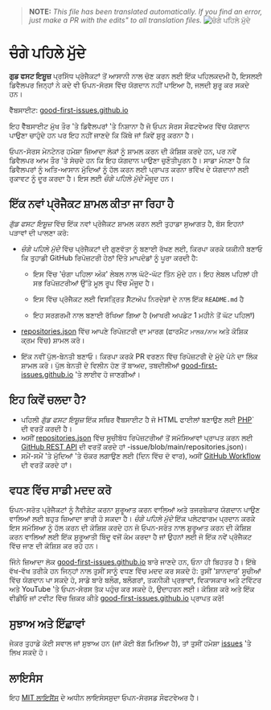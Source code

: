 >**NOTE:** _This file has been translated automatically. If you find an error, just make a PR with the edits" to all translation files._
![ਚੰਗੇ ਪਹਿਲੇ ਮੁੱਦੇ](../assets/github/social-preview.png)

# ਚੰਗੇ ਪਹਿਲੇ ਮੁੱਦੇ

**ਗੁਡ ਫਸਟ ਇਸ਼ੂਜ਼** ਪ੍ਰਸਿੱਧ ਪ੍ਰੋਜੈਕਟਾਂ ਤੋਂ ਆਸਾਨੀ ਨਾਲ ਚੋਣ ਕਰਨ ਲਈ ਇੱਕ ਪਹਿਲਕਦਮੀ ਹੈ, ਇਸਲਈ ਡਿਵੈਲਪਰ ਜਿਨ੍ਹਾਂ ਨੇ ਕਦੇ ਵੀ ਓਪਨ-ਸੋਰਸ ਵਿੱਚ ਯੋਗਦਾਨ ਨਹੀਂ ਪਾਇਆ ਹੈ, ਜਲਦੀ ਸ਼ੁਰੂ ਕਰ ਸਕਦੇ ਹਨ।

ਵੈੱਬਸਾਈਟ: [good-first-issues.github.io](https://good-first-issues.github.io)

ਇਹ ਵੈੱਬਸਾਈਟ ਮੁੱਖ ਤੌਰ 'ਤੇ ਡਿਵੈਲਪਰਾਂ 'ਤੇ ਨਿਸ਼ਾਨਾ ਹੈ ਜੋ ਓਪਨ ਸੋਰਸ ਸੌਫਟਵੇਅਰ ਵਿੱਚ ਯੋਗਦਾਨ ਪਾਉਣਾ ਚਾਹੁੰਦੇ ਹਨ ਪਰ ਇਹ ਨਹੀਂ ਜਾਣਦੇ ਕਿ ਕਿੱਥੇ ਜਾਂ ਕਿਵੇਂ ਸ਼ੁਰੂ ਕਰਨਾ ਹੈ।

ਓਪਨ-ਸੋਰਸ ਮੇਨਟੇਨਰ ਹਮੇਸ਼ਾ ਜ਼ਿਆਦਾ ਲੋਕਾਂ ਨੂੰ ਸ਼ਾਮਲ ਕਰਨ ਦੀ ਕੋਸ਼ਿਸ਼ ਕਰਦੇ ਹਨ, ਪਰ ਨਵੇਂ ਡਿਵੈਲਪਰ ਆਮ ਤੌਰ 'ਤੇ ਸੋਚਦੇ ਹਨ ਕਿ ਇਹ ਯੋਗਦਾਨ ਪਾਉਣਾ ਚੁਣੌਤੀਪੂਰਨ ਹੈ। ਸਾਡਾ ਮੰਨਣਾ ਹੈ ਕਿ ਡਿਵੈਲਪਰਾਂ ਨੂੰ ਅਤਿ-ਆਸਾਨ ਮੁੱਦਿਆਂ ਨੂੰ ਹੱਲ ਕਰਨ ਲਈ ਪ੍ਰਾਪਤ ਕਰਨਾ ਭਵਿੱਖ ਦੇ ਯੋਗਦਾਨਾਂ ਲਈ ਰੁਕਾਵਟ ਨੂੰ ਦੂਰ ਕਰਦਾ ਹੈ। ਇਸ ਲਈ *ਚੰਗੇ ਪਹਿਲੇ ਮੁੱਦੇ* ਮੌਜੂਦ ਹਨ।

## ਇੱਕ ਨਵਾਂ ਪ੍ਰੋਜੈਕਟ ਸ਼ਾਮਲ ਕੀਤਾ ਜਾ ਰਿਹਾ ਹੈ

*ਗੁੱਡ ਫਸਟ ਇਸ਼ੂਜ਼* ਵਿੱਚ ਇੱਕ ਨਵਾਂ ਪ੍ਰੋਜੈਕਟ ਸ਼ਾਮਲ ਕਰਨ ਲਈ ਤੁਹਾਡਾ ਸੁਆਗਤ ਹੈ, ਬੱਸ ਇਹਨਾਂ ਪੜਾਵਾਂ ਦੀ ਪਾਲਣਾ ਕਰੋ:

- *ਚੰਗੇ ਪਹਿਲੇ ਮੁੱਦੇ* ਵਿੱਚ ਪ੍ਰੋਜੈਕਟਾਂ ਦੀ ਗੁਣਵੱਤਾ ਨੂੰ ਬਣਾਈ ਰੱਖਣ ਲਈ, ਕਿਰਪਾ ਕਰਕੇ ਯਕੀਨੀ ਬਣਾਓ ਕਿ ਤੁਹਾਡੀ GitHub ਰਿਪੋਜ਼ਟਰੀ ਹੇਠਾਂ ਦਿੱਤੇ ਮਾਪਦੰਡਾਂ ਨੂੰ ਪੂਰਾ ਕਰਦੀ ਹੈ:

     - ਇਸ ਵਿੱਚ 'ਚੰਗਾ ਪਹਿਲਾ ਅੰਕ' ਲੇਬਲ ਨਾਲ ਘੱਟੋ-ਘੱਟ ਤਿੰਨ ਮੁੱਦੇ ਹਨ। ਇਹ ਲੇਬਲ ਪਹਿਲਾਂ ਹੀ ਸਭ ਰਿਪੋਜ਼ਟਰੀਆਂ ਉੱਤੇ ਮੂਲ ਰੂਪ ਵਿੱਚ ਮੌਜੂਦ ਹੈ।

     - ਇਸ ਵਿੱਚ ਪ੍ਰੋਜੈਕਟ ਲਈ ਵਿਸਤ੍ਰਿਤ ਸੈੱਟਅੱਪ ਨਿਰਦੇਸ਼ਾਂ ਦੇ ਨਾਲ ਇੱਕ `README.md` ਹੈ

     - ਇਹ ਸਰਗਰਮੀ ਨਾਲ ਬਣਾਈ ਰੱਖਿਆ ਗਿਆ ਹੈ (ਆਖਰੀ ਅਪਡੇਟ 1 ਮਹੀਨੇ ਤੋਂ ਘੱਟ ਪਹਿਲਾਂ)

- [repositories.json](https://github.com/gomzyakov/good-first-issue/blob/main/repositories.json) ਵਿੱਚ ਆਪਣੇ ਰਿਪੋਜ਼ਟਰੀ ਦਾ ਮਾਰਗ (ਫਾਰਮੈਟ `ਮਾਲਕ/ਨਾਮ` ਅਤੇ ਕੋਸ਼ਿਕ ਕ੍ਰਮ ਵਿੱਚ) ਸ਼ਾਮਲ ਕਰੋ।

- ਇੱਕ ਨਵੀਂ ਪੁੱਲ-ਬੇਨਤੀ ਬਣਾਓ। ਕਿਰਪਾ ਕਰਕੇ PR ਵਰਣਨ ਵਿੱਚ ਰਿਪੋਜ਼ਟਰੀ ਦੇ ਮੁੱਦੇ ਪੰਨੇ ਦਾ ਲਿੰਕ ਸ਼ਾਮਲ ਕਰੋ। ਪੁੱਲ ਬੇਨਤੀ ਦੇ ਵਿਲੀਨ ਹੋਣ ਤੋਂ ਬਾਅਦ, ਤਬਦੀਲੀਆਂ [good-first-issues.github.io](https://good-first-issues.github.io) 'ਤੇ ਲਾਈਵ ਹੋ ਜਾਣਗੀਆਂ।

## ਇਹ ਕਿਵੇਂ ਚਲਦਾ ਹੈ?

- ਪਹਿਲੀ *ਗੁੱਡ ਫਸਟ ਇਸ਼ੂਜ਼* ਇੱਕ ਸਥਿਰ ਵੈੱਬਸਾਈਟ ਹੈ ਜੋ HTML ਫਾਈਲਾਂ ਬਣਾਉਣ ਲਈ [PHP](https://www.php.net)` ਦੀ ਵਰਤੋਂ ਕਰਦੀ ਹੈ।
- ਅਸੀਂ [repositories.json](https://github.com/gomzyakov/good-first) ਵਿੱਚ ਸੂਚੀਬੱਧ ਰਿਪੋਜ਼ਟਰੀਆਂ ਤੋਂ ਸਮੱਸਿਆਵਾਂ ਪ੍ਰਾਪਤ ਕਰਨ ਲਈ [GitHub REST API](https://docs.github.com/en/rest) ਦੀ ਵਰਤੋਂ ਕਰਦੇ ਹਾਂ -issue/blob/main/repositories.json)।
- ਸਮੇਂ-ਸਮੇਂ 'ਤੇ ਮੁੱਦਿਆਂ 'ਤੇ ਚੱਕਰ ਲਗਾਉਣ ਲਈ (ਦਿਨ ਵਿੱਚ ਦੋ ਵਾਰ), ਅਸੀਂ [GitHub Workflow](https://docs.github.com/en/actions/using-workflows) ਦੀ ਵਰਤੋਂ ਕਰਦੇ ਹਾਂ।

## ਵਧਣ ਵਿੱਚ ਸਾਡੀ ਮਦਦ ਕਰੋ

ਓਪਨ-ਸਰੋਤ ਪ੍ਰੋਜੈਕਟਾਂ ਨੂੰ ਨੈਵੀਗੇਟ ਕਰਨਾ ਸ਼ੁਰੂਆਤ ਕਰਨ ਵਾਲਿਆਂ ਅਤੇ ਤਜਰਬੇਕਾਰ ਯੋਗਦਾਨ ਪਾਉਣ ਵਾਲਿਆਂ ਲਈ ਬਹੁਤ ਜ਼ਿਆਦਾ ਭਾਰੀ ਹੋ ਸਕਦਾ ਹੈ। *ਚੰਗੇ ਪਹਿਲੇ ਮੁੱਦੇ* ਇੱਕ ਪਲੇਟਫਾਰਮ ਪ੍ਰਦਾਨ ਕਰਕੇ ਇਸ ਸਮੱਸਿਆ ਨੂੰ ਹੱਲ ਕਰਨ ਦੀ ਕੋਸ਼ਿਸ਼ ਕਰਦੇ ਹਨ ਜੋ ਓਪਨ-ਸਰੋਤ ਨਾਲ ਸ਼ੁਰੂਆਤ ਕਰਨ ਦੀ ਕੋਸ਼ਿਸ਼ ਕਰਨ ਵਾਲਿਆਂ ਲਈ ਇੱਕ ਸ਼ੁਰੂਆਤੀ ਬਿੰਦੂ ਵਜੋਂ ਕੰਮ ਕਰਦਾ ਹੈ ਜਾਂ ਉਹਨਾਂ ਲਈ ਜੋ ਇੱਕ ਨਵੇਂ ਪ੍ਰੋਜੈਕਟ ਵਿੱਚ ਜਾਣ ਦੀ ਕੋਸ਼ਿਸ਼ ਕਰ ਰਹੇ ਹਨ।

ਜਿੰਨੇ ਜ਼ਿਆਦਾ ਲੋਕ [good-first-issues.github.io](https://good-first-issues.github.io) ਬਾਰੇ ਜਾਣਦੇ ਹਨ, ਓਨਾ ਹੀ ਬਿਹਤਰ ਹੈ। ਇੱਥੇ ਵੱਖ-ਵੱਖ ਤਰੀਕੇ ਹਨ ਜਿਨ੍ਹਾਂ ਨਾਲ ਤੁਸੀਂ ਸਾਨੂੰ ਵਧਣ ਵਿੱਚ ਮਦਦ ਕਰ ਸਕਦੇ ਹੋ: ਤੁਸੀਂ 'ਸ਼ਾਨਦਾਰ' ਸੂਚੀਆਂ ਵਿੱਚ ਯੋਗਦਾਨ ਪਾ ਸਕਦੇ ਹੋ, ਸਾਡੇ ਬਾਰੇ ਬਲੌਗ, ਬਲੌਗਰਾਂ, ਤਕਨੀਕੀ ਪ੍ਰਭਾਵਾਂ, ਵਿਕਾਸਕਾਰ ਅਤੇ ਟਵਿੱਟਰ ਅਤੇ YouTube 'ਤੇ ਓਪਨ-ਸੋਰਸ ਤੱਕ ਪਹੁੰਚ ਕਰ ਸਕਦੇ ਹੋ, ਉਦਾਹਰਨ ਲਈ। ਕੋਸ਼ਿਸ਼ ਕਰੋ ਅਤੇ ਇੱਕ ਵੀਡੀਓ ਜਾਂ ਟਵੀਟ ਵਿੱਚ ਜ਼ਿਕਰ ਕੀਤੇ [good-first-issues.github.io](https://good-first-issues.github.io) ਪ੍ਰਾਪਤ ਕਰੋ!

## ਸੁਝਾਅ ਅਤੇ ਇੱਛਾਵਾਂ

ਜੇਕਰ ਤੁਹਾਡੇ ਕੋਈ ਸਵਾਲ ਜਾਂ ਸੁਝਾਅ ਹਨ (ਜਾਂ ਕੋਈ ਬੱਗ ਮਿਲਿਆ ਹੈ), ਤਾਂ ਤੁਸੀਂ ਹਮੇਸ਼ਾ [issues](https://github.com/good-first-issues/good-first-issues.github.io/issues) 'ਤੇ ਲਿਖ ਸਕਦੇ ਹੋ।

## ਲਾਇਸੰਸ

ਇਹ [MIT ਲਾਇਸੈਂਸ](https://github.com/good-first-issues/good-first-issues.github.io/blob/main/LICENSE) ਦੇ ਅਧੀਨ ਲਾਇਸੰਸਸ਼ੁਦਾ ਓਪਨ-ਸੋਰਸਡ ਸੌਫਟਵੇਅਰ ਹੈ।
